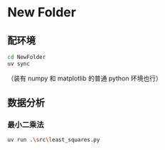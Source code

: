 # New Folder

## 配环境

```bash
cd NewFolder
uv sync
```

（装有 numpy 和 matplotlib 的普通 python 环境也行）

## 数据分析

### 最小二乘法

```bash
uv run .\src\least_squares.py
```